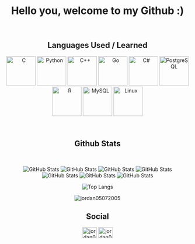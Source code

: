 <div align="center">
  
# **Hello you, welcome to my Github :)**  

<br/>  

## **Languages ​​Used / Learned**  

<p align="center">  
<img src="https://profilinator.rishav.dev/skills-assets/c-original.svg" alt="C" height="80" />
  <img src="https://profilinator.rishav.dev/skills-assets/python-original.svg" alt="Python" height="80" />
<img src="https://profilinator.rishav.dev/skills-assets/cplusplus-original.svg" alt="C++" height="80" />
  <img src="https://profilinator.rishav.dev/skills-assets/go-original.svg" alt="Go" height=80" />
<img src="https://profilinator.rishav.dev/skills-assets/csharp-original.svg" alt="C#" height="80" />
<img src="https://profilinator.rishav.dev/skills-assets/postgresql-original-wordmark.svg" alt="PostgreSQL" height="80" />
<img src="https://profilinator.rishav.dev/skills-assets/r.svg" alt="R" height="80" />
  <img src="https://profilinator.rishav.dev/skills-assets/mysql-original-wordmark.svg" alt="MySQL" height="80" />
<img src="https://profilinator.rishav.dev/skills-assets/linux-original.svg" alt="Linux" height="80" /></p>

<br/>  

## Github Stats  

<br/>

![GitHub Stats](https://github-readme-stats.vercel.app/api?username=jordan05072005&show_icons=true&theme=radical)
![GitHub Stats](https://github-readme-stats.vercel.app/api?username=jordan05072005&show_icons=true&theme=midnight-purple)
![GitHub Stats](https://github-readme-stats.vercel.app/api?username=jordan05072005&show_icons=true&theme=codeSTACKr)
![GitHub Stats](https://github-readme-stats.vercel.app/api?username=jordan05072005&show_icons=true&theme=aura)
![GitHub Stats](https://github-readme-stats.vercel.app/api?username=jordan05072005&show_icons=true&theme=one_dark_pro)
![GitHub Stats](https://github-readme-stats.vercel.app/api?username=jordan05072005&show_icons=true&theme=one_dark_pro)
![GitHub Stats](https://github-readme-stats.vercel.app/api?username=jordan05072005&show_icons=true&theme=one_dark_pro)


![Top Langs](https://github-readme-stats.vercel.app/api/top-langs?username=jordan05072005&layout=compact&langs_count=10&theme=radical)

<img src="https://komarev.com/ghpvc/?username=jordan05072005&label=Profile%20views&color=0e75b6&style=flat" alt="jordan05072005" />

## Social
<p align="center">
<a href="https://instagram.com/jordan050705" target="blank"><img align="center" src="https://raw.githubusercontent.com/rahuldkjain/github-profile-readme-generator/master/src/images/icons/Social/instagram.svg" alt="jordan050705" height="30" width="40" /></a>
<a href="https://discord.gg/jordan0507" target="blank"><img align="center" src="https://raw.githubusercontent.com/rahuldkjain/github-profile-readme-generator/master/src/images/icons/Social/discord.svg" alt="jordan0507" height="30" width="40" /></a></p>

</div>
